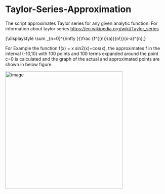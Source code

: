 # Taylor-Series-Approximation

The script approximates Taylor series for any given analytic function. 
For information about taylor series https://en.wikipedia.org/wiki/Taylor_series

{\displaystyle \sum _{n=0}^{\infty }{\frac {f^{(n)}(a)}{n!}}(x-a)^{n},}

For Example the function f(x) = x sin2(x)+cos(x), the approximates f in the interval (-10,10) with 100 points and 
100 terms expanded around the point c=0 is calculated and the graph of the actual and approximated points are shown in below figure.

<img width="371" alt="image" src="https://user-images.githubusercontent.com/114034184/200060613-4e051d27-38f9-4a8c-88d0-f33b70945639.png">
